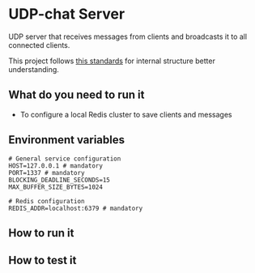 # UDP-chat Server

UDP server that receives messages from clients and broadcasts it to all connected clients.

This project follows [this standards](https://github.com/golang-standards/project-layout) for internal structure better understanding.

## What do you need to run it
- To configure a local Redis cluster to save clients and messages

## Environment variables

```
# General service configuration
HOST=127.0.0.1 # mandatory
PORT=1337 # mandatory
BLOCKING_DEADLINE_SECONDS=15
MAX_BUFFER_SIZE_BYTES=1024

# Redis configuration
REDIS_ADDR=localhost:6379 # mandatory
```

## How to run it

## How to test it